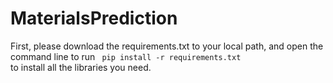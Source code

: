 # MaterialsPrediction

First, please download the requirements.txt to your local path, and open the command line to run
<code> pip install -r requirements.txt </code>
to install all the libraries you need.
